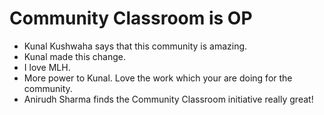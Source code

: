 # Community Classroom is OP

- Kunal Kushwaha says that this community is amazing.
- Kunal made this change.
- I love MLH.
- More power to Kunal. Love the work which your are doing for the community.
- Anirudh Sharma finds the Community Classroom initiative really great!
